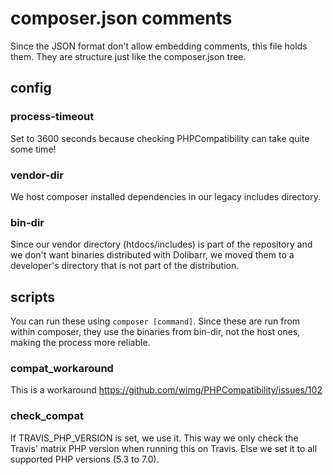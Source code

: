 # composer.json comments
Since the JSON format don't allow embedding comments, this file holds them.
They are structure just like the composer.json tree.

## config
### process-timeout
Set to 3600 seconds because checking PHPCompatibility can take quite some time!

### vendor-dir
We host composer installed dependencies in our legacy includes directory.

### bin-dir
Since our vendor directory (htdocs/includes) is part of the repository and we
don't want binaries distributed with Dolibarr, we moved them to a developer's
directory that is not part of the distribution.

## scripts
You can run these using ```composer [command]```.
Since these are run from within composer, they use the binaries from bin-dir,
not the host ones, making the process more reliable.

### compat_workaround
This is a workaround https://github.com/wimg/PHPCompatibility/issues/102

### check_compat
If TRAVIS_PHP_VERSION is set, we use it. This way we only check the Travis' matrix
PHP version when running this on Travis. Else we set it to all supported PHP versions
(5.3 to 7.0).
